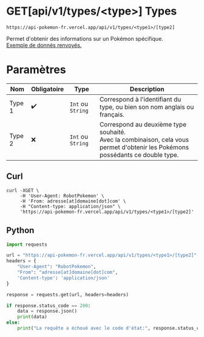 <h1><span class="documentation_get">GET</span><span class="documentation_url">[api/v1/types/&lt;type&gt;]</span> Types</h1>

```http
https://api-pokemon-fr.vercel.app/api/v1/types/<type1>/[type2]
```

Permet d'obtenir des informations sur un Pokémon spécifique.<br>
[Exemple de donnés renvoyés.](https://api-pokemon-fr.vercel.app/api/v1/types/fire) 

# Paramètres
| Nom | Obligatoire | Type | Description |
|---|---|---|---|
| Type 1 | ✔️ | `Int` ou `String` | Correspond à l'identifiant du type, ou bien son nom anglais ou français. |
| Type 2 | ❌ | `Int` ou `String` | Correspond au deuxième type souhaité. <br>Avec la combinaison, cela vous permet d'obtenir les Pokémons possédants ce double type. |

## Curl
```curl
curl -XGET \
     -H 'User-Agent: RobotPokemon' \
     -H 'From: adresse[at]domaine[dot]com' \
     -H "Content-type: application/json" \
     'https://api-pokemon-fr.vercel.app/api/v1/types/<type1>/[type2]'
```

## Python
```py
import requests

url = "https://api-pokemon-fr.vercel.app/api/v1/types/<type1>/[type2]"
headers = {
    "User-Agent": "RobotPokemon",
    "From": "adresse[at]domaine[dot]com",
    'Content-type': 'application/json'
}

response = requests.get(url, headers=headers)

if response.status_code == 200:
    data = response.json()
    print(data)
else:
    print("La requête a échoué avec le code d'état:", response.status_code)
```